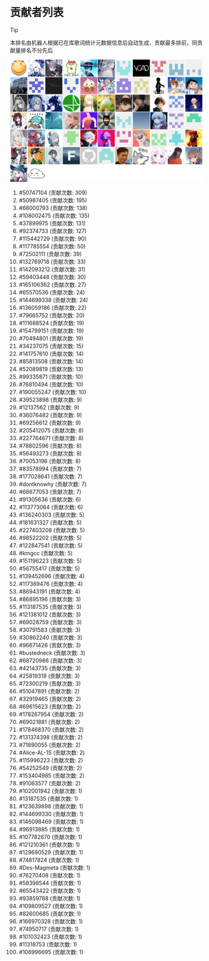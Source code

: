 # 贡献者列表

> [!TIP]
> 本排名由机器人根据已在库歌词统计元数据信息后自动生成，贡献最多排前，同贡献量排名不分先后

![贡献者头像画廊](./CONTRIBUTORS.svg)

1. #50747104 (贡献次数: 309)
2. #50987405 (贡献次数: 195)
3. #68000793 (贡献次数: 138)
4. #108002475 (贡献次数: 135)
5. #37899975 (贡献次数: 131)
6. #92374733 (贡献次数: 127)
7. #115442729 (贡献次数: 90)
8. #117785554 (贡献次数: 50)
9. #72502111 (贡献次数: 39)
10. #132769718 (贡献次数: 33)
11. #142093212 (贡献次数: 31)
12. #59403448 (贡献次数: 30)
13. #165106362 (贡献次数: 27)
14. #65570536 (贡献次数: 24)
15. #144699338 (贡献次数: 24)
16. #136059186 (贡献次数: 22)
17. #79665752 (贡献次数: 20)
18. #111688524 (贡献次数: 19)
19. #154799151 (贡献次数: 19)
20. #70494801 (贡献次数: 19)
21. #34237075 (贡献次数: 15)
22. #141757610 (贡献次数: 14)
23. #85813508 (贡献次数: 14)
24. #52089819 (贡献次数: 13)
25. #99335871 (贡献次数: 10)
26. #76810494 (贡献次数: 10)
27. #190055247 (贡献次数: 10)
28. #39523898 (贡献次数: 9)
29. #12137562 (贡献次数: 9)
30. #36076482 (贡献次数: 9)
31. #69256612 (贡献次数: 9)
32. #205412075 (贡献次数: 8)
33. #227764671 (贡献次数: 8)
34. #78802596 (贡献次数: 8)
35. #56493273 (贡献次数: 8)
36. #70053196 (贡献次数: 8)
37. #83578994 (贡献次数: 7)
38. #177028641 (贡献次数: 7)
39. #dontknowhy (贡献次数: 7)
40. #68677053 (贡献次数: 7)
41. #91305636 (贡献次数: 6)
42. #113773064 (贡献次数: 6)
43. #136240303 (贡献次数: 5)
44. #181631327 (贡献次数: 5)
45. #227403208 (贡献次数: 5)
46. #98522202 (贡献次数: 5)
47. #122847541 (贡献次数: 5)
48. #kmgcc (贡献次数: 5)
49. #151196223 (贡献次数: 5)
50. #56755417 (贡献次数: 5)
51. #139452696 (贡献次数: 4)
52. #117369476 (贡献次数: 4)
53. #86943191 (贡献次数: 4)
54. #86895196 (贡献次数: 3)
55. #113187535 (贡献次数: 3)
56. #121381012 (贡献次数: 3)
57. #69028759 (贡献次数: 3)
58. #30791583 (贡献次数: 3)
59. #30862240 (贡献次数: 3)
60. #96671426 (贡献次数: 3)
61. #bustedneck (贡献次数: 3)
62. #68720986 (贡献次数: 3)
63. #42143735 (贡献次数: 3)
64. #25819318 (贡献次数: 3)
65. #72300219 (贡献次数: 3)
66. #51047891 (贡献次数: 2)
67. #32919465 (贡献次数: 2)
68. #69615623 (贡献次数: 2)
69. #178267954 (贡献次数: 2)
70. #69021881 (贡献次数: 2)
71. #178468370 (贡献次数: 2)
72. #131374398 (贡献次数: 2)
73. #71890055 (贡献次数: 2)
74. #Alice-AL-1S (贡献次数: 2)
75. #115996223 (贡献次数: 2)
76. #54252549 (贡献次数: 2)
77. #153404985 (贡献次数: 2)
78. #91063577 (贡献次数: 2)
79. #102001942 (贡献次数: 1)
80. #13187535 (贡献次数: 1)
81. #123639898 (贡献次数: 1)
82. #144699330 (贡献次数: 1)
83. #146098469 (贡献次数: 1)
84. #96913885 (贡献次数: 1)
85. #107782670 (贡献次数: 1)
86. #121210361 (贡献次数: 1)
87. #129690529 (贡献次数: 1)
88. #74817824 (贡献次数: 1)
89. #Des-Magmeta (贡献次数: 1)
90. #76270408 (贡献次数: 1)
91. #58398544 (贡献次数: 1)
92. #65543422 (贡献次数: 1)
93. #93859788 (贡献次数: 1)
94. #109809527 (贡献次数: 1)
95. #82600685 (贡献次数: 1)
96. #166970328 (贡献次数: 1)
97. #74950717 (贡献次数: 1)
98. #101032423 (贡献次数: 1)
99. #11318753 (贡献次数: 1)
100. #106996695 (贡献次数: 1)
